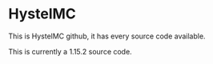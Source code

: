# HystelMC
This is HystelMC github, it has every source code available.

This is currently a 1.15.2 source code.
